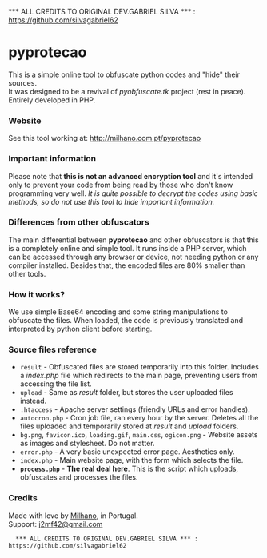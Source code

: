 *** ALL CREDITS TO ORIGINAL DEV.GABRIEL SILVA *** : https://github.com/silvagabriel62

# pyprotecao
This is a simple online tool to obfuscate python codes and "hide" their sources.\
It was designed to be a revival of _pyobfuscate.tk_ project (rest in peace). Entirely developed in PHP.

### Website
See this tool working at: http://milhano.com.pt/pyprotecao

### Important information
Please note that **this is not an advanced encryption tool** and it's intended only to prevent your code from being read by those who don't know programming very well. _It is quite possible to decrypt the codes using basic methods, so do not use this tool to hide important information._

### Differences from other obfuscators
The main differential between **pyprotecao** and other obfuscators is that this is a completely online and simple tool. It runs inside a PHP server, which can be accessed through any browser or device, not needing python or any compiler installed. Besides that, the encoded files are 80% smaller than other tools.

### How it works?
We use simple Base64 encoding and some string manipulations to obfuscate the files. When loaded, the code is previously translated and interpreted by python client before starting.

### Source files reference
* `result` - Obfuscated files are stored temporarily into this folder. Includes a _index.php_ file which redirects to the main page, preventing users from accessing the file list.
* `upload` - Same as _result_ folder, but stores the user uploaded files instead.
* `.htaccess` - Apache server settings (friendly URLs and error handles).
* `autocron.php` - Cron job file, ran every hour by the server. Deletes all the files uploaded and temporarily stored at _result_ and _upload_ folders.
* `bg.png`, `favicon.ico`, `loading.gif`, `main.css`, `ogicon.png` - Website assets as images and stylesheet. Do not matter.
* `error.php` - A very basic unexpected error page. Aesthetics only.
* `index.php` - Main website page, with the form which selects the file.
* **`process.php`** - **The real deal here**. This is the script which uploads, obfuscates and processes the files.

### Credits
Made with love by [Milhano](http://milhano.com.pt), in Portugal.\
Support: j2mf42@gmail.com


      *** ALL CREDITS TO ORIGINAL DEV.GABRIEL SILVA *** : https://github.com/silvagabriel62


